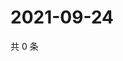 # 2021-09-24

共 0 条

<!-- BEGIN WEIBO -->
<!-- 最后更新时间 Fri Sep 24 2021 08:37:25 GMT+0800 (China Standard Time) -->

<!-- END WEIBO -->
